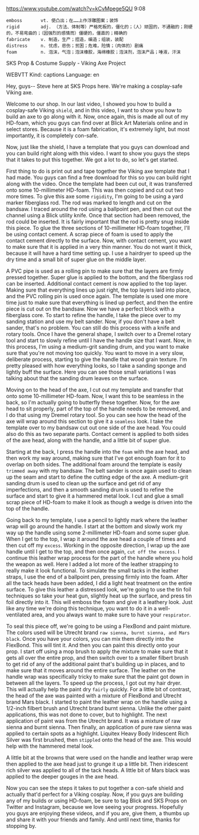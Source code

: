 https://www.youtube.com/watch?v=kCvMpege5QU 
9:08

```
emboss       vt. 使凸出；在……上作浮雕图案；装饰
rigid        adj. （方法、体制等）严格死板的，僵化的；（人）顽固的，不通融的；刚硬的，不易弯曲的；（因强烈的感情而）僵硬的，僵直的；精确的 
fabricate    v. 制造，生产；捏造，编造；组装，装配
distress     n. 忧虑，悲伤；贫困；危难，险情；（肉体的）剧痛
foam         n. 泡沫，气泡；泡沫橡胶，海绵橡胶；泡沫剂，泡沫产品；唾液，汗沫
```

SKS Prop & Costume Supply - Viking Axe Project 

WEBVTT Kind: captions Language: en 

Hey, guys-- Steve here at SKS Props here. We're making a cosplay-safe Viking axe. 

Welcome to our shop. In our last video, I showed you how to build a cosplay-safe Viking `shield`, and in this video, I want to show you how to build an axe to go along with it. Now, once again, this is made all out of my HD-foam, which you guys can find over at Blick Art Materials online and in select stores. Because it is a foam fabrication, it's extremely light, but most importantly, it is completely con-safe. 

Now, just like the shield, I have a template that you guys can download and you can build right along with this video. I want to show you guys the steps that it takes to put this together. We got a lot to do, so let's get started. 

First thing to do is print out and tape together the Viking axe template that I had made. You guys can find a free download for this so you can build right along with the video. Once the template had been cut out, it was transferred onto some 10-millimeter HD-foam. This was then copied and cut out two more times. To give this axe some `rigidity`, I'm going to be using a yard marker fiberglass rod. The rod was marked to length and cut on the bandsaw. I traced around the rod using a ballpoint pen, and then cut out the channel using a Blick utility knife. Once that section had been removed, the rod could be inserted. It is fairly important that the rod is pretty snug inside this piece. To glue the three sections of 10-millimeter HD-foam together, I'll be using contact cement. A scrap piece of foam is used to apply the contact cement directly to the surface. Now, with contact cement, you want to make sure that it is applied in a very thin manner. You do not want it thick, because it will have a hard time setting up. I use a hairdryer to speed up the dry time and a small bit of super glue on the middle layer. 

A PVC pipe is used as a rolling pin to make sure that the layers are firmly pressed together. Super glue is applied to the bottom, and the fiberglass rod can be inserted. Additional contact cement is now applied to the top layer. Making sure that everything lines up just right, the top layers laid into place, and the PVC rolling pin is used once again. The template is used one more time just to make sure that everything is lined up perfect, and then the entire piece is cut out on the bandsaw. Now we have a perfect block with a fiberglass core. To start to refine the handle, I take the piece over to my sanding station and use my belt sander. Now, if you don't have a belt sander, that's no problem. You can still do this process with a knife and rotary tools. Once I have the general shape, I switch over to a Dremel rotary tool and start to slowly refine until I have the handle size that I want. Now, in this process, I'm using a medium-grit sanding drum, and you want to make sure that you're not moving too quickly. You want to move in a very slow, deliberate process, starting to give the handle that wood grain texture. I'm pretty pleased with how everything looks, so I take a sanding sponge and lightly buff the surface. Here you can see those small variations I was talking about that the sanding drum leaves on the surface. 

Moving on to the head of the axe, I cut out my template and transfer that onto some 10-millimeter HD-foam. Now, I want this to be seamless in the back, so I'm actually going to butterfly these together. Now, for the axe head to sit properly, part of the top of the handle needs to be removed, and I do that using my Dremel rotary tool. So you can see how the head of the axe will wrap around this section to give it a `seamless` look. I take the template over to my bandsaw cut out one side of the axe head. You could also do this as two separate parts. Contact cement is applied to both sides of the axe head, along with the handle, and a little bit of super glue. 

Starting at the back, I press the handle into the `foam` with the axe head, and then work my way around, making sure that I've got enough foam for it to overlap on both sides. The additional foam around the template is easily `trimmed away` with my bandsaw. The belt sander is once again used to clean up the seam and start to define the cutting edge of the axe. A medium-grit sanding drum is used to clean up the surface and get rid of any imperfections, and then a smooth sanding drum is used to refine the surface and start to give it a hammered metal look. I cut and glue a small scrap piece of HD-foam to make it look as though a wedge is driven into the top of the handle. 

Going back to my template, I use a pencil to lightly mark where the leather wrap will go around the handle. I start at the bottom and slowly work my way up the handle using some 2-millimeter HD-foam and some super glue. When I get to the top, I wrap it around the axe head a couple of times and then cut off my `excess`. Working in the opposite direction, I wrap up the axe handle until I get to the top, and then once again, `cut off the excess`. I continue this leather wrap process for the part of the handle where you hold the weapon as well. Here I added a lot more of the leather strapping to really make it look functional. To simulate the small tacks in the leather straps, I use the end of a ballpoint pen, pressing firmly into the foam. After all the tack heads have been added, I did a light heat treatment on the entire surface. To give this leather a distressed look, we're going to use the tin foil techniques so take your heat gun, slightly heat up the surface, and press tin foil directly into it. This will emboss the foam and give it a leathery look. Just like any time we're doing this technique, you want to do it in a well-ventilated area, and you always want to make sure to have your `respirator`. 

To seal this piece off, we're going to be using a FlexBond and paint mixture. The colors used will be Utrecht brand `raw sienna, burnt sienna, and Mars black`. Once you have your colors, you can mix them directly into the FlexBond. This will tint it. And then you can paint this directly onto your prop. I start off using a mop brush to apply the mixture to make sure that it gets all over the entire prop, and then switch over to a smaller filbert brush to get rid of any of the additional paint that's building up in places, and to make sure that it moves around the entire surface. The leather on the handle wrap was specifically tricky to make sure that the paint got down in between all the layers. To speed up the process, I got out my hair dryer. This will actually help the paint dry `fairly` quickly. For a little bit of contrast, the head of the axe was painted with a mixture of FlexBond and Utrecht brand Mars black. I started to paint the leather wrap on the handle using a 1/2-inch filbert brush and Utrecht brand burnt sienna. Unlike the other paint applications, this was not done to cover, but to highlight. The next application of paint was from the Utrecht brand. It was a mixture of raw sienna and burnt sienna. Then finally, an application of pure raw sienna was applied to certain spots as a highlight. Liquitex Heavy Body Iridescent Rich Silver was first brushed, then `stippled` onto the head of the axe. This would help with the hammered metal look. 

A little bit at the browns that were used on the handle and leather wrap were then applied to the axe head just to grunge it up a little bit. Then iridescent rich silver was applied to all of the tack heads. A little bit of Mars black was applied to the deeper gouges in the axe head. 

Now you can see the steps it takes to put together a con-safe shield and actually that'd perfect for a Viking cosplay. Now, if you guys are building any of my builds or using HD-foam, be sure to tag Blick and SKS Props on Twitter and Instagram, because we love seeing your progress. Hopefully you guys are enjoying these videos, and if you are, give them, a thumbs up and share it with your friends and family. And until next time, thanks for stopping by.